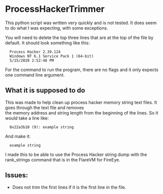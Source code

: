 # ProcessHackerTrimmer

This python script was written very quickly and is not tested. It does seem to do what I was expecting, with some exceptions. 

You will need to delete the top three lines that are at the top of the file by default. It should look something like this:

      Process Hacker 2.39.124
      Windows NT 6.1 Service Pack 1 (64-bit)
      5/15/2020 2:52:48 PM
      
For the command to run the program, there are no flags and it only expects one command line argument.

## What it is supposed to do

This was made to help clean up process hacker memory string text files. It goes through the text file and removes  
the memory address and string length from the beginning of the lines. So it would take a line like:

      0x22a3b10 (9): example string
      
And make it:
      
      example string
      
I made this to be able to use the Process Hacker string dump with the rank_strings command that is in the FlareVM for FireEye.

## Issues:

- Does not trim the first lines if it is the first line in the file.
